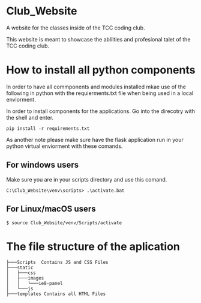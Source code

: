 # Club_Website
A website for the classes inside of the TCC coding club.

This website is meant to showcase the ablilties and profesional talet of the TCC coding club.


# How to install all python components 

In order to have all commponents and modules installed mkae use of the following in python with the requierments.txt file when being used in a local enviorment.

In order to install components for the applications. Go into the direcotry with the shell and enter.

``` 
pip install -r requirements.txt 
```
As another note please make sure have the flask application run in your python virtual enviorment with these comands.

## For windows users
Make sure you are in your scripts directory and use this comand.
```
C:\Club_Website\venv\scripts> .\activate.bat
```
## For Linux/macOS users 
```
$ source Club_Website/venv/Scripts/activate
```


# The file structure of the aplication 

```
├───Scripts  Contains JS and CSS Files
├───static
│   ├───css
│   ├───images
│   │   └───ie8-panel
│   └───js
├───templates Contains all HTML Files
```
